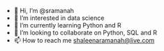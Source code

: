 - 👋 Hi, I’m @sramanah
- 👀 I’m interested in data science
- 🌱 I’m currently learning Python and R
- 💞️ I’m looking to collaborate on Python, SQL and R 
- 📫 How to reach me shaleenaramanah@live.com

<!---
sramanah/sramanah is a ✨ special ✨ repository because its `README.md` (this file) appears on your GitHub profile.
You can click the Preview link to take a look at your changes.
--->
